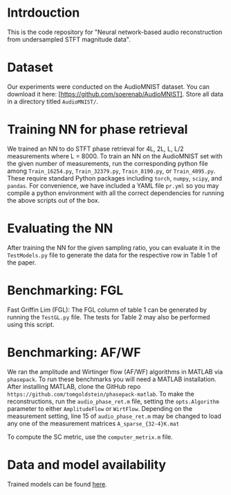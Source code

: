 # Intrdouction 

This is the code repository for "Neural network-based audio reconstruction from
undersampled STFT magnitude data". 

# Dataset

Our experiments were conducted on the AudioMNIST dataset. You can download it here: 
[https://github.com/soerenab/AudioMNIST]. Store all data in a directory titled `AudioMNIST/`. 

# Training NN for phase retrieval

We trained an NN to do STFT phase retrieval for 4L, 2L, L, L/2 measurements where 
L = 8000. To train an NN on the AudioMNIST set with the given number of measurements,
run the corresponding python file among `Train_16254.py`, `Train_32379.py`, `Train_8190.py`,
or `Train_4095.py`. These require standard Python packages including `torch`, `numpy`, `scipy`,
and `pandas`. For convenience, we have included a YAML file `pr.yml` so you may compile a python
environment with all the correct dependencies for running the above scripts out of the box. 

# Evaluating the NN 

After training the NN for the given sampling ratio, you can evaluate it in the `TestModels.py` 
file to generate the data for the respective row in Table 1 of the paper. 

# Benchmarking: FGL

Fast Griffin Lim (FGL): The FGL column of table 1 can be generated by running the `TestGL.py`
file. The tests for Table 2 may also be performed using this script. 

# Benchmarking: AF/WF 

We ran the amplitude and Wirtinger flow (AF/WF) algorithms in MATLAB via `phasepack`. To run these 
benchmarks you will need a MATLAB installation. After installing MATLAB, clone the GitHub repo 
`https://github.com/tomgoldstein/phasepack-matlab`. To make the reconstructions, run the `audio_phase_ret.m` 
file, setting the `opts.Algorithm` parameter to either `AmplitudeFlow` or `WirtFlow`. Depending on the measurement
setting, line 15 of `audio_phase_ret.m` may be changed to load any one of the measurement matrices `A_sparse_{32-4}K.mat`

To compute the SC metric, use the `computer_metrix.m` file. 

# Data and model availability 

Trained models can be found [here](https://umd.box.com/s/5gey8m0r98o9ycll8or23lvecl5i0wiu). 

